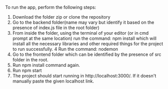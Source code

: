To run the app, perform the following steps:
1. Download the folder zip or clone the repository
2. Go to the backend folder(name may vary but identify it based on the presence of index.js file in the root folder)
3. From inside the folder, using the terminal of your editor (or in cmd prompt at the same location) run the command:
  npm install
  which will install all the necessary libraries and other required things for the project to run successfully. 
4 Run the command: nodemon
5. Go to the frontend folder which can be identified by the presence of src folder in the root. 
6. Run npm install command again.
7. Run npm start
8. The project should start running in http://localhost:3000/. If it doesn't manually paste the given localhost link.
